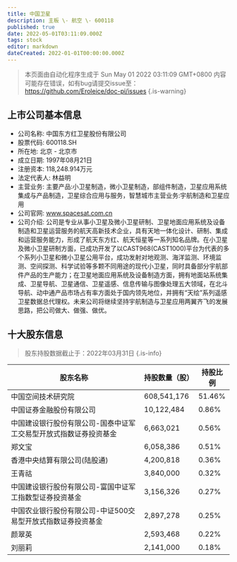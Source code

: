 ```yaml
---
title: 中国卫星
description: 主板 \- 航空 \- 600118
published: true
date: 2022-05-01T03:11:09.000Z
tags: stock
editor: markdown
dateCreated: 2022-01-01T00:00:00.000Z
---
```


> 本页面由自动化程序生成于 Sun May 01 2022 03:11:09 GMT+0800
> 内容可能存在错误，如有bug请提交issue至：https://github.com/Eroleice/doc-pi/issues
{.is-warning}

## 上市公司基本信息
- 公司名称: 中国东方红卫星股份有限公司
- 股票代码: 600118.SH
- 所在地: 北京 - 北京市
- 成立日期: 1997年08月21日
- 注册资本: 118,248.914万元
- 法定代表人: 林益明
- 主营业务: 主要产品:小卫星制造，微小卫星制造，部组件制造，卫星应用系统集成与产品制造，卫星综合应用与服务，智慧城市主营业务:宇航制造和卫星应用
- 公司官网: www.spacesat.com.cn
- 公司介绍: 公司是专业从事小卫星及微小卫星研制、卫星地面应用系统及设备制造和卫星运营服务的航天高新技术企业，具有天地一体化设计、研制、集成和运营服务能力，形成了航天东方红、航天恒星等一系列知名品牌。在小卫星及微小卫星研制方面，已成功开发了以CAST968(CAST1000)平台为代表的多个系列小卫星和微小卫星公用平台，成功发射对地观测、海洋监测、环境监测、空间探测、科学试验等多颗不同用途的现代小卫星，同时具备部分宇航部件产品的生产能力；在卫星地面应用系统及设备制造方面，拥有地面站系统集成、卫星导航、卫星通信、卫星遥感、信息传输与图像处理五大领域，在北斗导航、动中通产品市场占有率方面处于国内领先地位，并拥有“天绘”系列遥感卫星数据总代理权。未来公司将继续坚持宇航制造与卫星应用两翼齐飞的发展思路，把公司做大、做强、做优。


## 十大股东信息
> 股东持股数据截止于：2022年03月31日
{.is-info}

| 股东名称 | 持股数量（股） | 持股比例 |
| --- | --- | --- |
| 中国空间技术研究院 | 608,541,176 | 51.46% |
| 中国证券金融股份有限公司 | 10,122,484 | 0.86% |
| 中国建设银行股份有限公司-国泰中证军工交易型开放式指数证券投资基金 | 6,663,021 | 0.56% |
| 郑文宝 | 6,058,386 | 0.51% |
| 香港中央结算有限公司(陆股通) | 4,200,818 | 0.36% |
| 王青祜 | 3,840,000 | 0.32% |
| 中国建设银行股份有限公司-富国中证军工指数型证券投资基金 | 3,156,326 | 0.27% |
| 中国农业银行股份有限公司-中证500交易型开放式指数证券投资基金 | 2,897,278 | 0.25% |
| 颜翠英 | 2,593,468 | 0.22% |
| 刘丽莉 | 2,141,000 | 0.18% |




